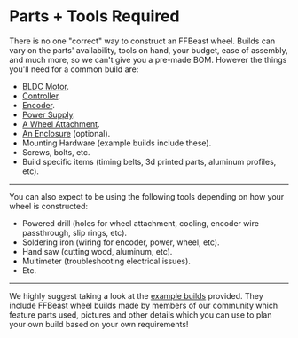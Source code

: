# Parts + Tools Required

There is no one "correct" way to construct an FFBeast wheel. Builds can vary on the parts' availability, tools on hand, your budget, ease of assembly, and much more, so we can't give you a pre-made BOM. However the things you'll need for a common build are:

* [BLDC Motor](motor.md).
* [Controller](controller.md).
* [Encoder](encoder.md).
* [Power Supply](power-supply.md).
* [A Wheel Attachment](wheel-attachment.md).
* [An Enclosure](enclosure.md) (optional).
* Mounting Hardware (example builds include these).
* Screws, bolts, etc.
* Build specific items (timing belts, 3d printed parts, aluminum profiles, etc).

***

You can also expect to be using the following tools depending on how your wheel is constructed:

* Powered drill (holes for wheel attachment, cooling, encoder wire passthrough, slip rings, etc).
* Soldering iron (wiring for encoder, power, wheel, etc).
* Hand saw (cutting wood, aluminum, etc).
* Multimeter (troubleshooting electrical issues).
* Etc.

***

We highly suggest taking a look at the [example builds](../example-builds.md) provided. They include FFBeast wheel builds made by members of our community which feature parts used, pictures and other details which you can use to plan your own build based on your own requirements!
